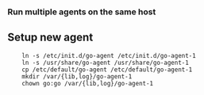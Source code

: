 ### Run multiple agents on the same host

## Setup new agent
```
	ln -s /etc/init.d/go-agent /etc/init.d/go-agent-1
	ln -s /usr/share/go-agent /usr/share/go-agent-1
	cp /etc/default/go-agent /etc/default/go-agent-1
	mkdir /var/{lib,log}/go-agent-1
	chown go:go /var/{lib,log}/go-agent-1
```
